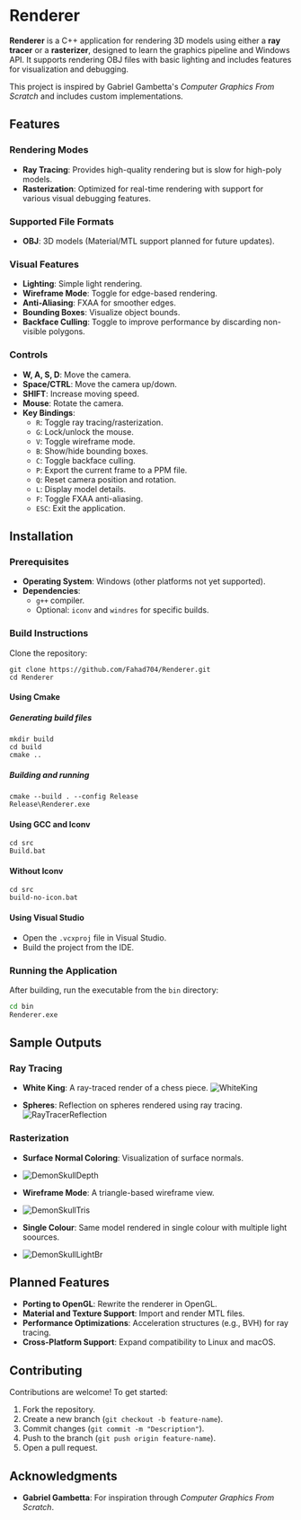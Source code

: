 
# Renderer

**Renderer** is a C++ application for rendering 3D models using either a **ray tracer** or a **rasterizer**, designed to learn the graphics pipeline and Windows API. It supports rendering OBJ files with basic lighting and includes features for visualization and debugging.

This project is inspired by Gabriel Gambetta's *Computer Graphics From Scratch* and includes custom implementations.

## Features

### Rendering Modes
- **Ray Tracing**: Provides high-quality rendering but is slow for high-poly models.
- **Rasterization**: Optimized for real-time rendering with support for various visual debugging features.

### Supported File Formats
- **OBJ**: 3D models (Material/MTL support planned for future updates).

### Visual Features
- **Lighting**: Simple light rendering.
- **Wireframe Mode**: Toggle for edge-based rendering.
- **Anti-Aliasing**: FXAA for smoother edges.
- **Bounding Boxes**: Visualize object bounds.
- **Backface Culling**: Toggle to improve performance by discarding non-visible polygons.

### Controls
- **W, A, S, D**: Move the camera.
- **Space/CTRL**: Move the camera up/down.
- **SHIFT**: Increase moving speed.
- **Mouse**: Rotate the camera.
- **Key Bindings**:
  - `R`: Toggle ray tracing/rasterization.
  - `G`: Lock/unlock the mouse.
  - `V`: Toggle wireframe mode.
  - `B`: Show/hide bounding boxes.
  - `C`: Toggle backface culling.
  - `P`: Export the current frame to a PPM file.
  - `Q`: Reset camera position and rotation.
  - `L`: Display model details.
  - `F`: Toggle FXAA anti-aliasing.
  - `ESC`: Exit the application.

## Installation

### Prerequisites
- **Operating System**: Windows (other platforms not yet supported).
- **Dependencies**:
  - `g++` compiler.
  - Optional: `iconv` and `windres` for specific builds.

### Build Instructions
Clone the repository:
```batch
git clone https://github.com/Fahad704/Renderer.git
cd Renderer
```
#### Using Cmake
##### Generating build files
```batch
mkdir build
cd build
cmake ..

```
##### Building and running
```batch
cmake --build . --config Release
Release\Renderer.exe

```
#### Using GCC and Iconv
```batch
cd src
Build.bat

```

#### Without Iconv
```batch
cd src
build-no-icon.bat

```

#### Using Visual Studio
- Open the `.vcxproj` file in Visual Studio.
- Build the project from the IDE.

### Running the Application
After building, run the executable from the `bin` directory:
```bash
cd bin
Renderer.exe

```

## Sample Outputs

### Ray Tracing
- **White King**: A ray-traced render of a chess piece.
![WhiteKing](https://github.com/user-attachments/assets/8c97e116-1da8-4f69-be0b-e1772792075a)

- **Spheres**: Reflection on spheres rendered using ray tracing.
![RayTracerReflection](https://github.com/user-attachments/assets/a848f865-3c41-4b84-8db5-720a3365d647)

### Rasterization
- **Surface Normal Coloring**: Visualization of surface normals.
- ![DemonSkullDepth](https://github.com/user-attachments/assets/39b3cd52-3e36-4013-ad2f-3eac4b3d6e59)

- **Wireframe Mode**: A triangle-based wireframe view.
- ![DemonSkullTris](https://github.com/user-attachments/assets/cfa0e260-9c0b-42bb-b6ee-a1fb85195104)

- **Single Colour**: Same model rendered in single colour with multiple light soources.
-  ![DemonSkullLightBr](https://github.com/user-attachments/assets/8087e7b8-26d6-40c9-92ab-f3ff4738c997)


## Planned Features
- **Porting to OpenGL**: Rewrite the renderer in OpenGL.
- **Material and Texture Support**: Import and render MTL files.
- **Performance Optimizations**: Acceleration structures (e.g., BVH) for ray tracing.
- **Cross-Platform Support**: Expand compatibility to Linux and macOS.

## Contributing
Contributions are welcome! To get started:
1. Fork the repository.
2. Create a new branch (`git checkout -b feature-name`).
3. Commit changes (`git commit -m "Description"`).
4. Push to the branch (`git push origin feature-name`).
5. Open a pull request.

## Acknowledgments
- **Gabriel Gambetta**: For inspiration through *Computer Graphics From Scratch*.
